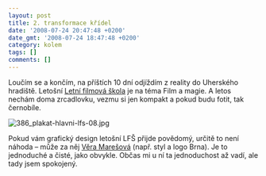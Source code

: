 ```yaml
---
layout: post
title: 2. transformace křídel
date: '2008-07-24 20:47:48 +0200'
date_gmt: '2008-07-24 18:47:48 +0200'
category: kolem
tags: []
comments: []
---
```

<p>Loučím se a končím, na příštích 10 dní odjíždím z reality do Uherského hradiště. Letošní <a href="http://lfs.cz">Letní filmová škola</a> je na téma Film a magie. A letos nechám doma zrcadlovku, vezmu si jen kompakt a pokud budu fotit, tak černobíle. </p>
<p><img src='%base_url%/assets/wp-uploads/2008/07/386_plakat-hlavni-lfs-08.jpg' alt='386_plakat-hlavni-lfs-08.jpg' /></p>
<p>Pokud vám grafický design letošní LFŠ přijde povědomý, určitě to není náhoda &ndash; může za něj <a href="http://www.vgrafik.cz/">Věra Marešová</a> (např. styl a logo Brna). Je to jednoduché a čisté, jako obvykle. Občas mi u ní ta jednoduchost až vadí, ale tady jsem spokojený.</p>
